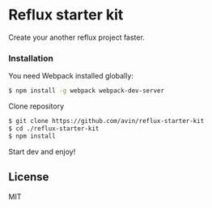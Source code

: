 # Reflux starter kit

Create your another reflux project faster.

### Installation

You need Webpack installed globally:
```sh
$ npm install -g webpack webpack-dev-server
```

Clone repository
```sh
$ git clone https://github.com/avin/reflux-starter-kit
$ cd ./reflux-starter-kit
$ npm install
```

Start dev and enjoy!

License
----

MIT
